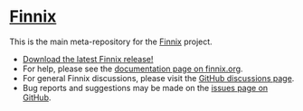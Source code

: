 # [Finnix](https://www.finnix.org/)

This is the main meta-repository for the [Finnix](https://www.finnix.org/) project.

* [Download the latest Finnix release!](https://www.finnix.org/Finnix)
* For help, please see the [documentation page on finnix.org](https://www.finnix.org/Documentation).
* For general Finnix discussions, please visit the [GitHub discussions page](https://github.com/finnix/finnix/discussions).
* Bug reports and suggestions may be made on the [issues page on GitHub](https://github.com/finnix/finnix/issues).